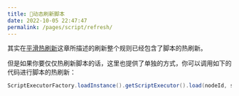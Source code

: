 ```yaml
---
title: 🍘动态刷新脚本
date: 2022-10-05 22:47:47
permalink: /pages/script/refresh/
---
```


其实在[平滑热刷新](/en/pages/advance/refresh/)这章所描述的刷新整个规则已经包含了脚本的热刷新。

但是如果你要仅仅热刷新脚本的话，这里也提供了单独的方式，你可以调用如下的代码进行脚本的热刷新：

```java
ScriptExecutorFactory.loadInstance().getScriptExecutor().load(nodeId, script);
```
